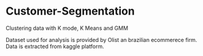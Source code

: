 # Customer-Segmentation
Clustering data with K  mode, K Means and GMM

Dataset used for analysis is provided by Olist an brazilian ecommerece firm.  
Data is extracted from kaggle platform.
